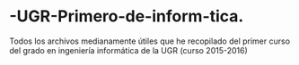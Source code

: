 # -UGR-Primero-de-inform-tica.
Todos los archivos medianamente útiles que he recopilado del primer curso del grado en ingeniería informática de la UGR (curso 2015-2016) 
